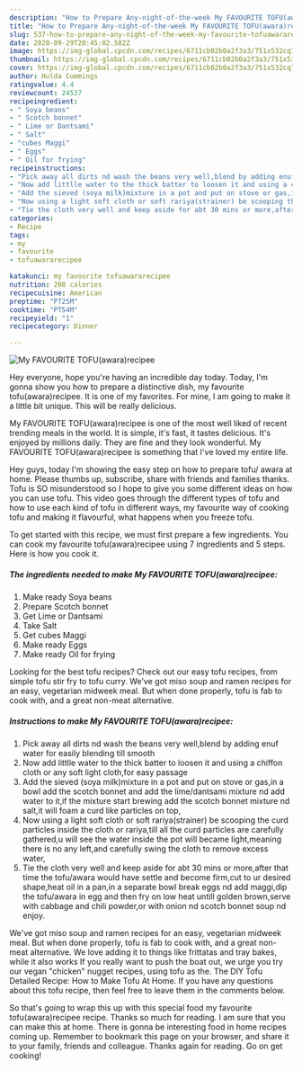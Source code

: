 ```yaml
---
description: "How to Prepare Any-night-of-the-week My FAVOURITE TOFU(awara)recipee"
title: "How to Prepare Any-night-of-the-week My FAVOURITE TOFU(awara)recipee"
slug: 537-how-to-prepare-any-night-of-the-week-my-favourite-tofuawararecipee
date: 2020-09-29T20:45:02.582Z
image: https://img-global.cpcdn.com/recipes/6711cb02b0a2f3a3/751x532cq70/my-favourite-tofuawararecipee-recipe-main-photo.jpg
thumbnail: https://img-global.cpcdn.com/recipes/6711cb02b0a2f3a3/751x532cq70/my-favourite-tofuawararecipee-recipe-main-photo.jpg
cover: https://img-global.cpcdn.com/recipes/6711cb02b0a2f3a3/751x532cq70/my-favourite-tofuawararecipee-recipe-main-photo.jpg
author: Hulda Cummings
ratingvalue: 4.4
reviewcount: 24537
recipeingredient:
- " Soya beans"
- " Scotch bonnet"
- " Lime or Dantsami"
- " Salt"
- "cubes Maggi"
- " Eggs"
- " Oil for frying"
recipeinstructions:
- "Pick away all dirts nd wash the beans very well,blend by adding enuf water for easily blending till smooth"
- "Now add littlle water to the thick batter to loosen it and using a chiffon cloth or any soft light cloth,for easy passage"
- "Add the sieved (soya milk)mixture in a pot and put on stove or gas,in a bowl add the scotch bonnet and add the lime/dantsami mixture nd add water to it,if the mixture start brewing add the scotch bonnet mixture nd salt,it will foam a curd like particles on top,"
- "Now using a light soft cloth or soft rariya(strainer) be scooping the curd particles inside the cloth or rariya,till all the curd particles are carefully gathered,u will see the water inside the pot will became light,meaning there is no any left,and carefully swing the cloth to remove excess water,"
- "Tie the cloth very well and keep aside for abt 30 mins or more,after that time the tofu/awara would have settle and become firm,cut to ur desired shape,heat oil in a pan,in a separate bowl break eggs nd add maggi,dip the tofu/awara in egg and then fry on low heat untill golden brown,serve with cabbage and chili powder,or with onion nd scotch bonnet soup nd enjoy."
categories:
- Recipe
tags:
- my
- favourite
- tofuawararecipee

katakunci: my favourite tofuawararecipee 
nutrition: 208 calories
recipecuisine: American
preptime: "PT25M"
cooktime: "PT54M"
recipeyield: "1"
recipecategory: Dinner

---
```



![My FAVOURITE TOFU(awara)recipee](https://img-global.cpcdn.com/recipes/6711cb02b0a2f3a3/751x532cq70/my-favourite-tofuawararecipee-recipe-main-photo.jpg)

Hey everyone, hope you're having an incredible day today. Today, I'm gonna show you how to prepare a distinctive dish, my favourite tofu(awara)recipee. It is one of my favorites. For mine, I am going to make it a little bit unique. This will be really delicious.

My FAVOURITE TOFU(awara)recipee is one of the most well liked of recent trending meals in the world. It is simple, it's fast, it tastes delicious. It's enjoyed by millions daily. They are fine and they look wonderful. My FAVOURITE TOFU(awara)recipee is something that I've loved my entire life.

Hey guys, today I&#39;m showing the easy step on how to prepare tofu/ awara at home. Please thumbs up, subscribe, share with friends and families thanks. Tofu is SO misunderstood so I hope to give you some different ideas on how you can use tofu. This video goes through the different types of tofu and how to use each kind of tofu in different ways, my favourite way of cooking tofu and making it flavourful, what happens when you freeze tofu.


To get started with this recipe, we must first prepare a few ingredients. You can cook my favourite tofu(awara)recipee using 7 ingredients and 5 steps. Here is how you cook it.

<!--inarticleads1-->

##### The ingredients needed to make My FAVOURITE TOFU(awara)recipee:

1. Make ready  Soya beans
1. Prepare  Scotch bonnet
1. Get  Lime or Dantsami
1. Take  Salt
1. Get cubes Maggi
1. Make ready  Eggs
1. Make ready  Oil for frying


Looking for the best tofu recipes? Check out our easy tofu recipes, from simple tofu stir fry to tofu curry. We&#39;ve got miso soup and ramen recipes for an easy, vegetarian midweek meal. But when done properly, tofu is fab to cook with, and a great non-meat alternative. 

<!--inarticleads2-->

##### Instructions to make My FAVOURITE TOFU(awara)recipee:

1. Pick away all dirts nd wash the beans very well,blend by adding enuf water for easily blending till smooth
1. Now add littlle water to the thick batter to loosen it and using a chiffon cloth or any soft light cloth,for easy passage
1. Add the sieved (soya milk)mixture in a pot and put on stove or gas,in a bowl add the scotch bonnet and add the lime/dantsami mixture nd add water to it,if the mixture start brewing add the scotch bonnet mixture nd salt,it will foam a curd like particles on top,
1. Now using a light soft cloth or soft rariya(strainer) be scooping the curd particles inside the cloth or rariya,till all the curd particles are carefully gathered,u will see the water inside the pot will became light,meaning there is no any left,and carefully swing the cloth to remove excess water,
1. Tie the cloth very well and keep aside for abt 30 mins or more,after that time the tofu/awara would have settle and become firm,cut to ur desired shape,heat oil in a pan,in a separate bowl break eggs nd add maggi,dip the tofu/awara in egg and then fry on low heat untill golden brown,serve with cabbage and chili powder,or with onion nd scotch bonnet soup nd enjoy.


We&#39;ve got miso soup and ramen recipes for an easy, vegetarian midweek meal. But when done properly, tofu is fab to cook with, and a great non-meat alternative. We love adding it to things like frittatas and tray bakes, while it also works If you really want to push the boat out, we urge you try our vegan &#34;chicken&#34; nugget recipes, using tofu as the. The DIY Tofu Detailed Recipe: How to Make Tofu At Home. If you have any questions about this tofu recipe, then feel free to leave them in the comments below. 

So that's going to wrap this up with this special food my favourite tofu(awara)recipee recipe. Thanks so much for reading. I am sure that you can make this at home. There is gonna be interesting food in home recipes coming up. Remember to bookmark this page on your browser, and share it to your family, friends and colleague. Thanks again for reading. Go on get cooking!
